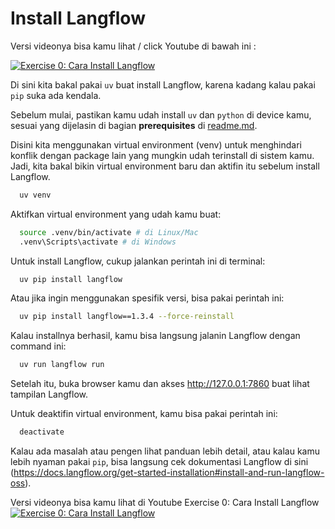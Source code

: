 # Install Langflow

Versi videonya bisa kamu lihat / click Youtube di bawah ini :

[![Exercise 0: Cara Install Langflow](https://img.youtube.com/vi/KPtFHbBm1I4/0.jpg)](https://www.youtube.com/watch?v=KPtFHbBm1I4&list=PLnyg3GbBr0YZdCyFGPrOebH_vhFMb9FeE&index=1)


Di sini kita bakal pakai `uv` buat install Langflow, karena kadang kalau pakai `pip` suka ada kendala.

Sebelum mulai, pastikan kamu udah install `uv` dan `python` di device kamu, sesuai yang dijelasin di bagian **prerequisites** di [readme.md](../../readme.md).

Disini kita menggunakan virtual environment (venv) untuk menghindari konflik dengan package lain yang mungkin udah terinstall di sistem kamu. Jadi, kita bakal bikin virtual environment baru dan aktifin itu sebelum install Langflow.
```bash
  uv venv
```
Aktifkan virtual environment yang udah kamu buat:
```bash
  source .venv/bin/activate # di Linux/Mac
  .venv\Scripts\activate # di Windows
```

Untuk install Langflow, cukup jalankan perintah ini di terminal:
```bash
  uv pip install langflow
```
Atau jika ingin menggunakan spesifik versi, bisa pakai perintah ini:
```bash
  uv pip install langflow==1.3.4 --force-reinstall
```

Kalau installnya berhasil, kamu bisa langsung jalanin Langflow dengan command ini:
```bash
  uv run langflow run
```

Setelah itu, buka browser kamu dan akses http://127.0.0.1:7860 buat lihat tampilan Langflow.

Untuk deaktifin virtual environment, kamu bisa pakai perintah ini:
```bash
  deactivate
```

Kalau ada masalah atau pengen lihat panduan lebih detail, atau kalau kamu lebih nyaman pakai `pip`, bisa langsung cek dokumentasi Langflow di sini (https://docs.langflow.org/get-started-installation#install-and-run-langflow-oss).


Versi videonya bisa kamu lihat di Youtube Exercise 0: Cara Install Langflow
[![Exercise 0: Cara Install Langflow](https://img.youtube.com/vi/KPtFHbBm1I4/0.jpg)](https://www.youtube.com/watch?v=KPtFHbBm1I4)
